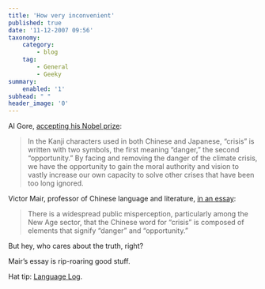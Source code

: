 ```yaml
---
title: 'How very inconvenient'
published: true
date: '11-12-2007 09:56'
taxonomy:
    category:
        - blog
    tag:
        - General
        - Geeky
summary:
    enabled: '1'
subhead: " "
header_image: '0'
---
```


Al Gore, [accepting his Nobel prize](https://www.nobelprize.org/prizes/peace/2007/gore/26118-al-gore-nobel-lecture-2007/):

> In the Kanji characters used in both Chinese and Japanese, “crisis” is written with two symbols, the first meaning “danger,” the second “opportunity.” By facing and removing the danger of the climate crisis, we have the opportunity to gain the moral authority and vision to vastly increase our own capacity to solve other crises that have been too long ignored.

Victor Mair, professor of Chinese language and literature, [in an essay](http://www.pinyin.info/chinese/crisis.html):

> There is a widespread public misperception, particularly among the New Age sector, that the Chinese word for “crisis” is composed of elements that signify “danger” and “opportunity.”

But hey, who cares about the truth, right?

Mair’s essay is rip-roaring good stuff.

Hat tip: [Language Log](http://itre.cis.upenn.edu/~myl/languagelog/archives/005204.html).
